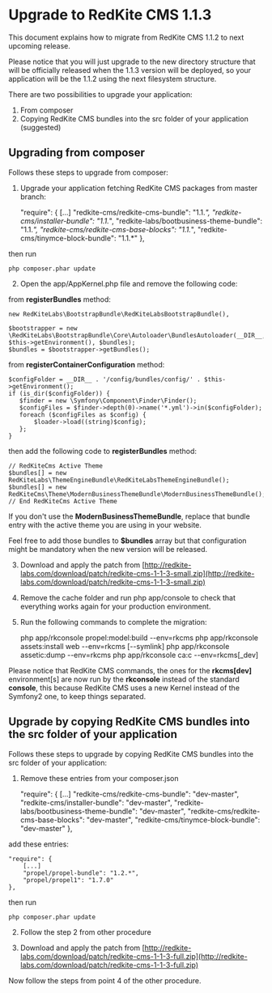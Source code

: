 
Upgrade to RedKite CMS 1.1.3
============================

This document explains how to migrate from RedKite CMS 1.1.2 to next upcoming release.

Please notice that you will just upgrade to the new directory structure that will be
officially released when the 1.1.3 version will be deployed, so your application will
be the 1.1.2 using the next filesystem structure.

There are two possibilities to upgrade your application:

1. From composer
2. Copying RedKite CMS bundles into the src folder of your application (suggested)


Upgrading from composer
-----------------------

Follows these steps to upgrade from composer:

1. Upgrade your application fetching RedKite CMS packages from master branch:

    "require": {
        [...]
        "redkite-cms/redkite-cms-bundle": "1.1.*",
        "redkite-cms/installer-bundle": "1.1.*",
    	"redkite-labs/bootbusiness-theme-bundle": "1.1.*",
        "redkite-cms/redkite-cms-base-blocks": "1.1.*",
	    "redkite-cms/tinymce-block-bundle": "1.1.*"
    },

then run

    php composer.phar update

2. Open the app/AppKernel.php file and remove the following code:

from **registerBundles** method:

    new RedKiteLabs\BootstrapBundle\RedKiteLabsBootstrapBundle(),

    $bootstrapper = new \RedKiteLabs\BootstrapBundle\Core\Autoloader\BundlesAutoloader(__DIR__, $this->getEnvironment(), $bundles);
    $bundles = $bootstrapper->getBundles();

from **registerContainerConfiguration** method:

    $configFolder = __DIR__ . '/config/bundles/config/' . $this->getEnvironment();
    if (is_dir($configFolder)) {
       $finder = new \Symfony\Component\Finder\Finder();
       $configFiles = $finder->depth(0)->name('*.yml')->in($configFolder);
       foreach ($configFiles as $config) {
           $loader->load((string)$config);
       };
    }

then add the following code to **registerBundles** method:

    // RedKiteCms Active Theme
    $bundles[] = new RedKiteLabs\ThemeEngineBundle\RedKiteLabsThemeEngineBundle();
    $bundles[] = new RedKiteCms\Theme\ModernBusinessThemeBundle\ModernBusinessThemeBundle();
    // End RedKiteCms Active Theme

If you don't use the **ModernBusinessThemeBundle**, replace that bundle entry with the active theme
you are using in your website.

Feel free to add those bundles to **$bundles** array but that configuration might be mandatory
when the new version will be released.

3. Download and apply the patch from [http://redkite-labs.com/download/patch/redkite-cms-1-1-3-small.zip](http://redkite-labs.com/download/patch/redkite-cms-1-1-3-small.zip)

4. Remove the cache folder and run php app/console to check that everything works again for your
production environment.

5. Run the following commands to complete the migration:

    php app/rkconsole propel:model:build --env=rkcms
    php app/rkconsole assets:install web --env=rkcms [--symlink]
    php app/rkconsole assetic:dump --env=rkcms
    php app/rkconsole ca:c --env=rkcms[_dev]

Please notice that RedKite CMS commands, the ones for the **rkcms[dev]** environment[s] are
now run by the **rkconsole** instead of the standard **console**, this because RedKite CMS
uses a new Kernel instead of the Symfony2 one, to keep things separated.


Upgrade by copying RedKite CMS bundles into the src folder of your application
------------------------------------------------------------------------------

Follows these steps to upgrade by copying RedKite CMS bundles into the src folder of your 
application:

1. Remove these entries from your composer.json

    "require": {
        [...]
        "redkite-cms/redkite-cms-bundle": "dev-master",
        "redkite-cms/installer-bundle": "dev-master",
    	"redkite-labs/bootbusiness-theme-bundle": "dev-master",
        "redkite-cms/redkite-cms-base-blocks": "dev-master",
	    "redkite-cms/tinymce-block-bundle": "dev-master"
    },

add these entries:

    "require": {
        [...]
        "propel/propel-bundle": "1.2.*",
        "propel/propel1": "1.7.0"
    },

then run

    php composer.phar update

2. Follow the step 2 from other procedure

3. Download and apply the patch from [http://redkite-labs.com/download/patch/redkite-cms-1-1-3-full.zip](http://redkite-labs.com/download/patch/redkite-cms-1-1-3-full.zip)

Now follow the steps from point 4 of the other procedure.


